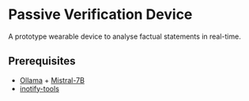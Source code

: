 # Passive Verification Device
A prototype wearable device to analyse factual statements in real-time.

## Prerequisites
- [Ollama](https://ollama.ai) + [Mistral-7B](https://mistral.ai/)
- [inotify-tools](https://github.com/inotify-tools)